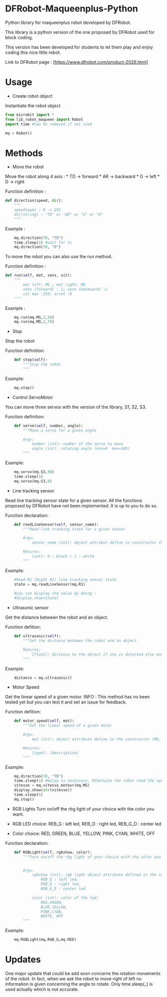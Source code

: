 # DFRobot-Maqueenplus-Python

Python library for maqueenplus robot developed by DFRobot. 

This library is a python version of the one proposed by DFRobot used for block coding. 

This version has been developed for students to let them play and enjoy coding this nice little robot.

Link to DFRobot page : [https://www.dfrobot.com/product-2026.html]

# Usage 

- Create robot object

Instantiate the robot object 

```python
from microbit import *
from lib_robot_maqueen import Robot
import time #can be removed if not used

mq = Robot()
```

# Methods 

- Move the robot

Move the robot along 4 axis :
    * TD -> forward
    * AR -> backward 
    * G -> left
    * D -> right 

Function definition :
```python
def direction(speed, dir):
    """
    speed(pwm) : 0 -> 255
    dir(string) : "TD" or "AR" or "G" or "D"
    """
```

Example :
```python 
    mq.direction(70, "TD")
    time.sleep(1) #wait for 1s
    mq.direction(70, "D")
```

To move the robot you can also use the run method.

Function definition :
```python
def run(self, mot, sens, vit):
    """
        mot left: MG ; mot right: MD
        sens (forward) : 1; sens (backward) :2
        vit max :255; arret :0
    """
```

Example :
```python 
    mq.run(mq.MG,2,50)
    mq.run(mq.MD,2,70)
```

- Stop 

Stop the robot 

Function definition:
```python
    def stop(self):
        """Stop the robot 
        """
```

Example:
```python
    mq.stop()
```

- Control ServoMotor

You can move three servos with the version of the library, S1, S2, S3.

Function definition:
```python
    def servo(self, number, angle):
        """Move a servo for a given angle

        Args:
            number (int): number of the servo to move
            angle (int): rotating angle (min=0  max=180)
        """
```

Example:
```python
    mq.servo(mq.S3,90)
    time.sleep(1)
    mq.servo(mq.S3,0)
```

- Line tracking sensor

Read line tracking sensor state for a given sensor.
All the functions proposed by DFRobot have not been implemented.
It is up to you to do so.

Function declaration:
```python
    def readLineSensor(self, sensor_name):
        """Read line tracking state for a given sensor

        Args:
            sensor_name (int): object attribut define in constructor (R1,R2,R3,L1,L2,L3)

        Returns:
            [int]: 0 : black / 1 : white 
        """
```

Example:
```python
    #Read R1 (Right #1) line tracking sensor state
    state = mq.readLineSensor(mq.R1)
    
    #you can display the value by doing :
    #display.show(state)
```

- Ultrasonic sensor 

Get the distance between the robot and an object.

Function defition:
```python
    def ultrasonic(self):
        """Get the distance between the robot and an object.

        Returns:
            [float]: distance to the object if one is detected else max value.
        """
```

Example:

```python
    distance = mq.ultrasonic()
```

- Motor Speed 

Get the linear speed of a given motor. 
INFO : This method has no been tested yet but you can test it and set an issue for feedback. 


Function defition:
```python
    def motor_speed(self, mot):
        """Get the linear speed of a given motor 

        Args:
            mot (int): object attribute define in the constructor (MG, MD)

        Returns:
            [type]: [description]
        """
```

Example:

```python
    mq.direction(70, "TD")
    time.sleep(1) #delay is necessary. Otherwise the robot read the speed before the motor started.
    vitesse = mq.vitesse_moteur(mq.MG)
    display.show(str(vitesse))
    time.sleep(5)
    mq.stop()
```

- RGB Lights
Turn on/off the rbg light of your choice with the color you want.

* RGB LED choice:
REB_G : left led,
REB_D : right led,
REB_G_D : center led

* Color choice:
RED,
GREEN,
BLUE,
YELLOW,
PINK,
CYAN,
WHITE,
OFF

Function declaration:
```python
    def RGBLight(self, rgbshow, color):
        """Turn on/off the rbg light of your choice with the color you want.


        Args:
            rgbshow (int): rgb light object attribute defined in the constructor :
                REB_G : left led,
                REB_D : right led,
                REB_G_D : center led

            color (int): color of the led:
                RED,GREEN,
                BLUE,YELLOW,
                PINK,CYAN,
                WHITE, OFF
        """
```

Example:
```python
    mq.RGBLight(mq.RGB_G,mq.RED)
```


# Updates 
One major update that could be add soon concerns the rotation movements of the robot. In fact, when we ask the robot to move right of left no information is given concerning the angle to rotate. Only time.sleep(_) is used actually which is not accurate.
